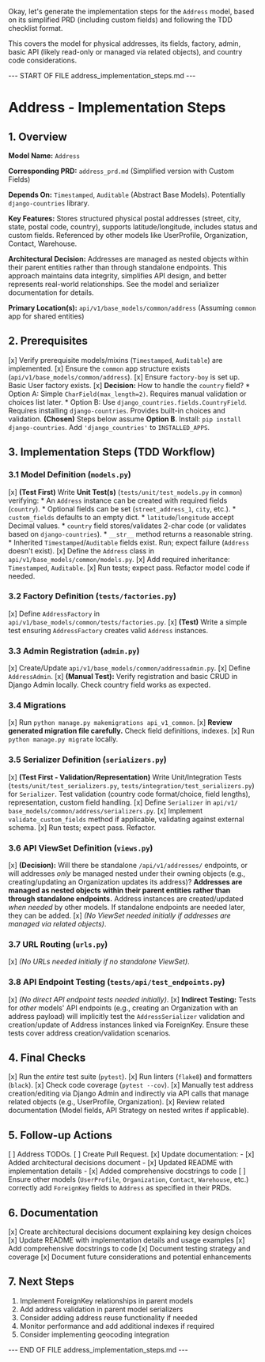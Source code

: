 Okay, let's generate the implementation steps for the `Address` model, based on its simplified PRD (including custom fields) and following the TDD checklist format.

This covers the model for physical addresses, its fields, factory, admin, basic API (likely read-only or managed via related objects), and country code considerations.

--- START OF FILE address_implementation_steps.md ---

# Address - Implementation Steps

## 1. Overview

**Model Name:**
`Address`

**Corresponding PRD:**
`address_prd.md` (Simplified version with Custom Fields)

**Depends On:**
`Timestamped`, `Auditable` (Abstract Base Models). Potentially `django-countries` library.

**Key Features:**
Stores structured physical postal addresses (street, city, state, postal code, country), supports latitude/longitude, includes status and custom fields. Referenced by other models like UserProfile, Organization, Contact, Warehouse.

**Architectural Decision:**
Addresses are managed as nested objects within their parent entities rather than through standalone endpoints. This approach maintains data integrity, simplifies API design, and better represents real-world relationships. See the model and serializer documentation for details.

**Primary Location(s):**
`api/v1/base_models/common/address` (Assuming `common` app for shared entities)

## 2. Prerequisites

[x] Verify prerequisite models/mixins (`Timestamped`, `Auditable`) are implemented.
[x] Ensure the `common` app structure exists (`api/v1/base_models/common/address`).
[x] Ensure `factory-boy` is set up. Basic User factory exists.
[x] **Decision:** How to handle the `country` field?
    *   Option A: Simple `CharField(max_length=2)`. Requires manual validation or choices list later.
    *   Option B: Use `django_countries.fields.CountryField`. Requires installing `django-countries`. Provides built-in choices and validation. **(Chosen)** Steps below assume **Option B**. Install: `pip install django-countries`. Add `'django_countries'` to `INSTALLED_APPS`.

## 3. Implementation Steps (TDD Workflow)

  ### 3.1 Model Definition (`models.py`)

  [x] **(Test First)**
      Write **Unit Test(s)** (`tests/unit/test_models.py` in `common`) verifying:
      *   An `Address` instance can be created with required fields (`country`).
      *   Optional fields can be set (`street_address_1`, `city`, etc.).
      *   `custom_fields` defaults to an empty dict.
      *   `latitude`/`longitude` accept Decimal values.
      *   `country` field stores/validates 2-char code (or validates based on `django-countries`).
      *   `__str__` method returns a reasonable string.
      *   Inherited `Timestamped`/`Auditable` fields exist.
      Run; expect failure (`Address` doesn't exist).
  [x] Define the `Address` class in `api/v1/base_models/common/models.py`.
  [x] Add required inheritance: `Timestamped`, `Auditable`.
  [x] Run tests; expect pass. Refactor model code if needed.

  ### 3.2 Factory Definition (`tests/factories.py`)

  [x] Define `AddressFactory` in `api/v1/base_models/common/tests/factories.py`.
  [x] **(Test)** Write a simple test ensuring `AddressFactory` creates valid `Address` instances.

  ### 3.3 Admin Registration (`admin.py`)

  [x] Create/Update `api/v1/base_models/common/addressadmin.py`.
  [x] Define `AddressAdmin`.
  [x] **(Manual Test):** Verify registration and basic CRUD in Django Admin locally. Check country field works as expected.

  ### 3.4 Migrations

  [x] Run `python manage.py makemigrations api_v1_common`.
  [x] **Review generated migration file carefully.** Check field definitions, indexes.
  [x] Run `python manage.py migrate` locally.

 ### 3.5 Serializer Definition (`serializers.py`)

  [x] **(Test First - Validation/Representation)** Write Unit/Integration Tests (`tests/unit/test_serializers.py`, `tests/integration/test_serializers.py`) for `Serializer`. Test validation (country code format/choice, field lengths), representation, custom field handling.
  [x] Define `Serializer` in `api/v1/ base_models/common/address/serializers.py`.
  [x] Implement `validate_custom_fields` method if applicable, validating against external schema.
  [x] Run tests; expect pass. Refactor.

  ### 3.6 API ViewSet Definition (`views.py`)

  [x] **(Decision):** Will there be standalone `/api/v1/addresses/` endpoints, or will addresses *only* be managed nested under their owning objects (e.g., creating/updating an Organization updates its address)? **Addresses are managed as nested objects within their parent entities rather than through standalone endpoints.** Address instances are created/updated *when needed* by other models. If standalone endpoints are needed later, they can be added.
  [x] *(No ViewSet needed initially if addresses are managed via related objects)*.

  ### 3.7 URL Routing (`urls.py`)

  [x] *(No URLs needed initially if no standalone ViewSet)*.

  ### 3.8 API Endpoint Testing (`tests/api/test_endpoints.py`)

  [x] *(No direct API endpoint tests needed initially)*.
  [x] **Indirect Testing:** Tests for *other* models' API endpoints (e.g., creating an Organization with an address payload) will implicitly test the `AddressSerializer` validation and creation/update of Address instances linked via ForeignKey. Ensure these tests cover address creation/validation scenarios.

## 4. Final Checks

[x] Run the *entire* test suite (`pytest`).
[x] Run linters (`flake8`) and formatters (`black`).
[x] Check code coverage (`pytest --cov`).
[x] Manually test address creation/editing via Django Admin and indirectly via API calls that manage related objects (e.g., UserProfile, Organization).
[x] Review related documentation (Model fields, API Strategy on nested writes if applicable).

## 5. Follow-up Actions

[ ] Address TODOs.
[ ] Create Pull Request.
[x] Update documentation:
    - [x] Added architectural decisions document
    - [x] Updated README with implementation details
    - [x] Added comprehensive docstrings to code
[ ] Ensure other models (`UserProfile`, `Organization`, `Contact`, `Warehouse`, etc.) correctly add `ForeignKey` fields to `Address` as specified in their PRDs.

## 6. Documentation

[x] Create architectural decisions document explaining key design choices
[x] Update README with implementation details and usage examples
[x] Add comprehensive docstrings to code
[x] Document testing strategy and coverage
[x] Document future considerations and potential enhancements

## 7. Next Steps

1. Implement ForeignKey relationships in parent models
2. Add address validation in parent model serializers
3. Consider adding address reuse functionality if needed
4. Monitor performance and add additional indexes if required
5. Consider implementing geocoding integration

--- END OF FILE address_implementation_steps.md ---